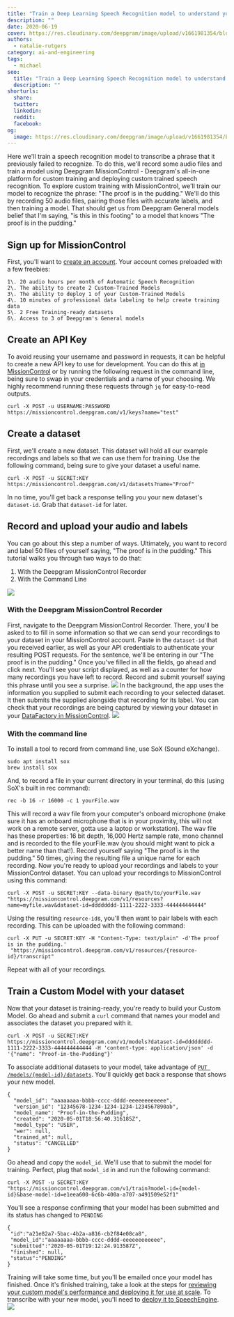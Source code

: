 ```yaml
---
title: "Train a Deep Learning Speech Recognition model to understand your voice"
description: ""
date: 2020-06-19
cover: https://res.cloudinary.com/deepgram/image/upload/v1661981354/blog/train-a-deep-learning-speech-recognition-model-to-understand-your-voice/trouble-w-wer%402x.jpg
authors:
  - natalie-rutgers
category: ai-and-engineering
tags:
  - michael
seo:
  title: "Train a Deep Learning Speech Recognition model to understand your voice"
  description: ""
shorturls:
  share: 
  twitter: 
  linkedin: 
  reddit: 
  facebook: 
og:
  image: https://res.cloudinary.com/deepgram/image/upload/v1661981354/blog/train-a-deep-learning-speech-recognition-model-to-understand-your-voice/trouble-w-wer%402x.jpg
---
```


Here we'll train a speech recognition model to transcribe a phrase that it previously failed to recognize. To do this, we'll record some audio files and train a model using <a target="_blank" rel="noopener noreferrer">Deepgram MissionControl</a> - Deepgram's all-in-one platform for custom training and deploying custom trained speech recognition. To explore custom training with MissionControl, we'll train our model to recognize the phrase: "The proof is in the pudding." We'll do this by recording 50 audio files, pairing those files with accurate labels, and then training a model. That should get us from Deepgram General models belief that I'm saying, "is this in this footing" to a model that knows "The proof is in the pudding."

## Sign up for MissionControl

First, you'll want to [create an account](https://missioncontrol.deepgram.com/signup). Your account comes preloaded with a few freebies:

    1\. 20 audio hours per month of Automatic Speech Recognition  
    2\. The ability to create 2 Custom-Trained Models  
    3\. The ability to deploy 1 of your Custom-Trained Models  
    4\. 10 minutes of professional data labeling to help create training data  
    5\. 2 Free Training-ready datasets  
    6\. Access to 3 of Deepgram's General models  

## Create an API Key

To avoid reusing your username and password in requests, it can be helpful to create a new API key to use for development. You can do this at [in MissionControl](https://missioncontrol.deepgram.com/accounts-and-billing) or by running the following request in the command line, being sure to swap in your credentials and a name of your choosing. We highly recommend running these requests through `jq` for easy-to-read outputs.

    curl -X POST -u USERNAME:PASSWORD https://missioncontrol.deepgram.com/v1/keys?name="test"  

## Create a dataset

First, we'll create a new dataset. This dataset will hold all our example recordings and labels so that we can use them for training. Use the following command, being sure to give your dataset a useful name.

    curl -X POST -u SECRET:KEY https://missioncontrol.deepgram.com/v1/datasets?name="Proof"  

In no time, you'll get back a response telling you your new dataset's `dataset-id`. Grab that `dataset-id` for later.

## Record and upload your audio and labels

You can go about this step a number of ways. Ultimately, you want to record and label 50 files of yourself saying, "The proof is in the pudding." This tutorial walks you through two ways to do that:

1.  With the Deepgram MissionControl Recorder
2.  With the Command Line

![](/content/images/2020/06/Screen-Shot-2020-06-18-at-7.51.57-PM.png)

### With the Deepgram MissionControl Recorder

First, navigate to the Deepgram MissionControl Recorder. There, you'll be asked to to fill in some information so that we can send your recordings to your dataset in your MissionControl account. Paste in the `dataset-id` that you received earlier, as well as your API credentials to authenticate your resulting POST requests. For the sentence, we'll be entering in our "The proof is in the pudding." Once you've filled in all the fields, go ahead and click next. You'll see your script displayed, as well as a counter for how many recordings you have left to record. Record and submit yourself saying this phrase until you see a surprise. ![](/content/images/2020/06/Screen-Shot-2020-06-18-at-7.53.49-PM.png) In the background, the app uses the information you supplied to submit each recording to your selected dataset. It then submits the supplied alongside that recording for its label. You can check that your recordings are being captured by viewing your dataset in your [DataFactory in MissionControl](https://missioncontrol.deepgram.com/data). ![](/content/images/2020/06/Screen-Shot-2020-06-18-at-6.17.43-PM.png)

### With the command line

To install a tool to record from command line, use SoX (Sound eXchange).

    sudo apt install sox  
    brew install sox  

And, to record a file in your current directory in your terminal, do this (using SoX's built in rec command):

    rec -b 16 -r 16000 -c 1 yourFile.wav  

This will record a wav file from your computer's onboard microphone (make sure it has an onboard microphone that is in your proximity, this will not work on a remote server, gotta use a laptop or workstation). The wav file has these properties: 16 bit depth, 16,000 Hertz sample rate, mono channel and is recorded to the file yourFile.wav (you should might want to pick a better name than that!). Record yourself saying "The proof is in the pudding." 50 times, giving the resulting file a unique name for each recording. Now you're ready to upload your recordings and labels to your MissionControl dataset. You can upload your recordings to MissionControl using this command:

    curl -X POST -u SECRET:KEY --data-binary @path/to/yourFile.wav "https://missioncontrol.deepgram.com/v1/resources?name=myfile.wav&dataset-id=dddddddd-1111-2222-3333-444444444444"  

Using the resulting `resource-id`s, you'll then want to pair labels with each recording. This can be uploaded with the following command:

    curl -X PUT -u SECRET:KEY -H "Content-Type: text/plain" -d'The proof is in the pudding.'  
     "https://missioncontrol.deepgram.com/v1/resources/{resource-id}/transcript" 

Repeat with all of your recordings.

## Train a Custom Model with your dataset

Now that your dataset is training-ready, you're ready to build your Custom Model. Go ahead and submit a `curl` command that names your model and associates the dataset you prepared with it.

    curl -X POST -u SECRET:KEY https://missioncontrol.deepgram.com/v1/models?dataset-id=dddddddd-1111-2222-3333-444444444444 -H 'content-type: application/json' -d '{"name": "Proof-in-the-Pudding"}'  

To associate additional datasets to your model, take advantage of [`PUT /models/{model-id}/datasets`](https://missioncontrol.deepgram.com/docs). You'll quickly get back a response that shows your new model.

    {
      "model_id": "aaaaaaaa-bbbb-cccc-dddd-eeeeeeeeeeee",
      "version_id": "12345678-1234-1234-1234-1234567890ab",
      "model_name": "Proof-in-the-Pudding",
      "created": "2020-05-01T18:56:40.316185Z",
      "model_type": "USER",
      "wer": null,
      "trained_at": null,
      "status": "CANCELLED"
    }

Go ahead and copy the `model_id`. We'll use that to submit the model for training. Perfect, plug that `model_id` in and run the following command:

    curl -X POST -u SECRET:KEY "https://missioncontrol.deepgram.com/v1/train?model-id={model-id}&base-model-id=e1eea600-6c6b-400a-a707-a491509e52f1"  

You'll see a response confirming that your model has been submitted and its status has changed to `PENDING`

    {
     "id":"a21e82a7-5bac-4b2a-a816-cb2f84e08ca8",
     "model_id":"aaaaaaaa-bbbb-cccc-dddd-eeeeeeeeeeee",
     "submitted":"2020-05-01T19:12:24.913587Z",
     "finished": null,
     "status":"PENDING"
    }

Training will take some time, but you'll be emailed once your model has finished. Once it's finished training, take a look at the steps for [reviewing your custom model's performance and deploying it for use at scale](https://blog.deepgram.com/quickstart-guide-for-the-deepgram-missioncontrol-api/). To transcribe with your new model, you'll need to [deploy it to SpeechEngine](https://blog.deepgram.com/quickstart-guide-for-the-deepgram-missioncontrol-api/). ![](/content/images/2020/06/Screen-Shot-2020-06-18-at-7.40.49-PM.png)
